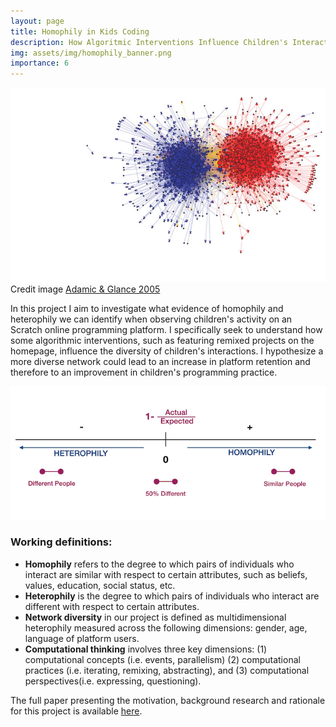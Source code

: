 ```yaml
---
layout: page
title: Homophily in Kids Coding  
description: How Algoritmic Interventions Influence Children's Interactions
img: assets/img/homophily_banner.png
importance: 6
---
```


![example of homophily](/assets/img/homophily_banner.png)
Credit image [Adamic & Glance 2005](https://dl.acm.org/doi/10.1145/1134271.1134277)

In this project I aim to investigate what evidence of homophily and heterophily we can identify when observing children's activity on an Scratch online programming platform. I specifically seek to understand how some algorithmic interventions, such as featuring remixed projects on the homepage, influence the diversity of children's interactions. I hypothesize a more diverse network could lead to an increase in platform retention and therefore to an improvement in children's programming practice.  

![measure of homophily](/assets/img/measure_homophily.png)

### Working definitions:

* __Homophily__ refers to the degree to which pairs of individuals who interact are similar with respect to certain attributes, such as beliefs, values, education, social status, etc.
* __Heterophily__ is the degree to which pairs of individuals who interact are different with respect to certain attributes.
* __Network diversity__ in our project is defined as multidimensional heterophily measured across the following dimensions: gender, age, language of platform users. 
* __Computational thinking__ involves three key dimensions: (1) computational concepts (i.e. events, parallelism) (2) computational practices (i.e. iterating, remixing, abstracting), and (3) computational perspectives(i.e. expressing, questioning). 

The full paper presenting the motivation, background research and rationale for this project is available [here](/assets/pdf/WIP_Scratch_Homophily.pdf). 
